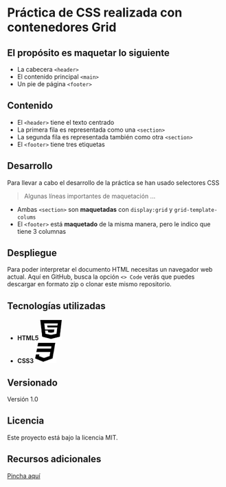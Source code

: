 # Práctica de CSS realizada con contenedores Grid

## El propósito es maquetar lo siguiente

* La cabecera `<header>`
* El contenido principal `<main>`
* Un pie de página `<footer>`

## Contenido

* El `<header>` tiene el texto centrado
* La primera fila es representada como una `<section>`
* La segunda fila es representada también como otra `<section>`
* El `<footer>` tiene tres etiquetas

## Desarrollo

Para llevar a cabo el desarrollo de la práctica se han usado selectores CSS

> Algunas líneas importantes de maquetación ...

* Ambas `<section>` son **maquetadas** con `display:grid` y `grid-template-colums`
* El `<footer>` está **maquetado** de la misma manera, pero le indico que tiene 3 columnas

## Despliegue

Para poder interpretar el documento HTML necesitas un navegador web actual. Aquí en GitHub, busca la opción `<> Code` verás que puedes descargar en formato zip o clonar este mismo repositorio.

## Tecnologías utilizadas

* **HTML5** <img src="/media/html5-brands-solid.svg" alt="HTML5" width="50" height="50">
* **CSS3** <img src="/media/css3-brands-solid.svg" alt="CSS3" width="50" height="50">

## Versionado

Versión 1.0

## Licencia

Este proyecto está bajo la licencia MIT.

## Recursos adicionales

[Pincha aquí](https://github.com/MSBYSergio)
